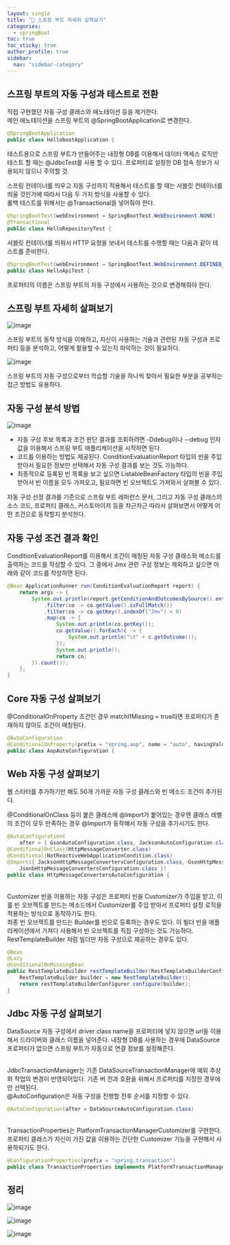 ```yaml
---
layout: single
title: "🐬 스프링 부트 자세히 살펴보기"
categories:
  - springBoot
toc: true
toc_sticky: true
author_profile: true
sidebar:
  nav: "sidebar-category"
---
```


## 스프링 부트의 자동 구성과 테스트로 전환

직접 구현했던 자동 구성 클래스와 애노테이션 등을 제거한다.<br/>
메인 애노테이션을 스프링 부트의 @SpringBootApplication로 변경한다.

```java
@SpringBootApplication
public class HellobootApplication {
```

테스트용으로 스프링 부트가 만들어주는 내장형 DB를 이용해서 데이터 액세스 로직만 테스트 할 때는 @JdbcTest를 사용 할 수 있다. 프로퍼티로 설정한 DB 접속 정보가 사용되지 않으니 주의할 것.

스프링 컨테이너를 띄우고 자동 구성까지 적용해서 테스트를 할 때는 서블릿 컨테이너를 띄울 것인가에 따라서 다음 두 가지 방식을 사용할 수 있다.<br/>
롤백 테스트를 위해서는 @Transactional을 넣어줘야 한다.

```java
@SpringBootTest(webEnvironment = SpringBootTest.WebEnvironment.NONE)
@Transactional
public class HelloRepositoryTest {
```

서블릿 컨테이너를 띄워서 HTTP 요청을 보내서 테스트를 수행할 때는 다음과 같이 테스트를 준비한다.

```java
@SpringBootTest(webEnvironment = SpringBootTest.WebEnvironment.DEFINED_PORT)
public class HelloApiTest {
```

프로퍼티의 이름은 스프링 부트의 자동 구성에서 사용하는 것으로 변경해줘야 한다.

## 스프링 부트 자세히 살펴보기

![image](https://github.com/user-attachments/assets/95c68e77-9096-413a-ac92-73947db3cf63)

스프링 부트의 동작 방식을 이해하고, 자신이 사용하는 기술과 관련된 자동 구성과 프로퍼티 등을 분석하고, 어떻게 활용할
수 있는지 파악하는 것이 필요하다.

![image](https://github.com/user-attachments/assets/aeeb98b5-6301-4cf2-863c-b51430f77b62)

스프링 부트의 자동 구성으로부터 학습할 기술을 하나씩 찾아서 필요한 부분을 공부하는 접근 방법도 유용하다.

## 자동 구성 분석 방법

![image](https://github.com/user-attachments/assets/f3e72554-5cb0-487a-976d-3d8f7d939f87)

- 자동 구성 후보 목록과 조건 판단 결과를 조회하려면 -Ddebug이나 --debug 인자 값을 이용해서 스프링 부트 애플리케이션을 시작하면 된다.
- 코드를 이용하는 방법도 제공된다. ConditionEvaluationReport 타입의 빈을 주입 받아서 필요한 정보만 선택해서 자동 구성 결과를 보는 것도 가능하다.
- 최종적으로 등록된 빈 목록을 보고 싶으면 ListableBeanFactory 타입의 빈을 주입 받아서 빈 이름을 모두 가져오고, 필요하면 빈 오브젝트도 가져와서 살펴볼 수 있다.

자동 구성 선정 결과를 기준으로 스프링 부트 레퍼런스 문서, 그리고 자동 구성 클래스의 소스 코드, 프로퍼티 클래스, 커스토마이저 등을 차근차근 따라서 살펴보면서 어떻게 어떤 조건으로 동작할지 분석한다.

## 자동 구성 조건 결과 확인

ConditionEvaluationReport를 이용해서 조건이 매칭된 자동 구성 클래스와 메소드를 출력하는 코드를 작성할 수 있다. 그
중에서 Jmx 관련 구성 정보는 제외하고 싶으면 아래와 같이 코드를 작성하면 된다.

```java
@Bean ApplicationRunner run(ConditionEvaluationReport report) {
    return args -> {
        System.out.println(report.getConditionAndOutcomesBySource().entrySet().stream()
            .filter(co -> co.getValue().isFullMatch())
            .filter(co -> co.getKey().indexOf("Jmx") < 0)
            .map(co -> {
                System.out.println(co.getKey());
                co.getValue().forEach(c -> {
                    System.out.println("\t" + c.getOutcome());
                });
                System.out.println();
                return co;
        }).count());
    };
}
```

## Core 자동 구성 살펴보기

@ConditionalOnProperty 조건인 경우 matchIfMissing = true라면 프로퍼티가 존재하지 않아도 조건이 매칭된다.

```java
@AutoConfiguration
@ConditionalOnProperty(prefix = "spring.aop", name = "auto", havingValue = "true", matchIfMissing = true)
public class AopAutoConfiguration {
```

## Web 자동 구성 살펴보기

웹 스타터를 추가하기만 해도 50개 가까운 자동 구성 클래스와 빈 메소드 조건이 추가된다.

@ConditionalOnClass 등이 붙은 클래스에 @Import가 붙어있는 경우엔 클래스 레벨의 조건이 모두 만족하는 경우 @Import가 동작해서 자동 구성을 추가시기도 한다.

```java
@AutoConfiguration(
    after = { GsonAutoConfiguration.class, JacksonAutoConfiguration.class, JsonbAutoConfiguration.class })
@ConditionalOnClass(HttpMessageConverter.class)
@Conditional(NotReactiveWebApplicationCondition.class)
@Import({ JacksonHttpMessageConvertersConfiguration.class, GsonHttpMessageConvertersConfiguration.class,
    JsonbHttpMessageConvertersConfiguration.class })
public class HttpMessageConvertersAutoConfiguration {
```

<br/>
Customizer 빈을 이용하는 자동 구성은 프로퍼티 빈을 Customizer가 주입을 받고, 이를 빈 오브젝트를 만드는 메소드에서 Customizer를 주입 받아서 프로퍼티 설정 로직을 적용하는 방식으로 동작하기도 한다.

<br/>
최종 빈 오브젝트를 만드는 Builder를 빈으로 등록하는 경우도 있다. 이 빌더 빈을 애플리케이션에서 가져다 사용해서 빈 오브젝트를 직접 구성하는 것도 가능하다.<br/>
RestTemplateBuilder 처럼 빌더만 자동 구성으로 제공하는 경우도 있다.

```java
@Bean
@Lazy
@ConditionalOnMissingBean
public RestTemplateBuilder restTemplateBuilder(RestTemplateBuilderConfigurer restTemplateBuilderConfigurer) {
    RestTemplateBuilder builder = new RestTemplateBuilder();
    return restTemplateBuilderConfigurer.configure(builder);
}
```

## Jdbc 자동 구성 살펴보기

DataSource 자동 구성에서 driver class name을 프로퍼티에 넣지 않으면 url을 이용해서 드라이버와 클래스 이름을 넣어준다. 내장형 DB를 사용하는 경우에 DataSource 프로퍼티가 없으면 스프링 부트가 자동으로 연결 정보를 설정해준다.

<br/>
JdbcTransactionManager는 기존 DataSourceTransactionManager에 예외 추상화 작업의 변경이 반영되어있다. 기존 버
전과 호환을 위해서 프로퍼티를 지정한 경우에만 선택된다.

<br/>
@AutoConfiguration은 자동 구성을 진행할 전후 순서를 지정할 수 있다.

```java
@AutoConfiguration(after = DataSourceAutoConfiguration.class)
```

<br/>
TransactionProperties는 PlatformTransactionManagerCustomizer를 구현한다. 프로퍼티 클래스가 자신이 가진 값을 이용하는 간단한 Customizer 기능을 구현해서 사용하되기도 한다.

```java
@ConfigurationProperties(prefix = "spring.transaction")
public class TransactionProperties implements PlatformTransactionManagerCustomizer<AbstractPlatformTransactionManager> {
```

## 정리

![image](https://github.com/user-attachments/assets/9ec8c4bf-33be-4926-a7e8-94d0d9e618e3)

![image](https://github.com/user-attachments/assets/bfb02fd4-e675-48e3-b80f-a2d72ce8313a)

![image](https://github.com/user-attachments/assets/55010a03-6895-43ae-862b-97ebcd881662)
